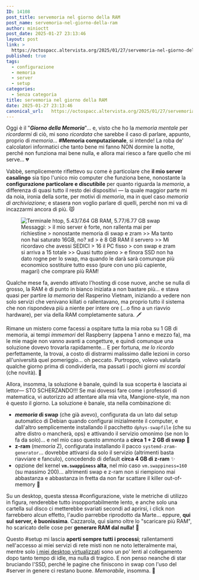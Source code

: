 ```yaml
---
ID: 14108
post_title: servemoria nel giorno della RAM
post_name: servemoria-nel-giorno-della-ram
author: minioctt
post_date: 2025-01-27 23:13:46
layout: post
link: >
  https://octospacc.altervista.org/2025/01/27/servemoria-nel-giorno-della-ram/
published: true
tags:
  - configurazione
  - memoria
  - server
  - setup
categories:
  - Senza categoria
title: servemoria nel giorno della RAM
date: 2025-01-27 23:13:46
canonical_url:   https://octospacc.altervista.org/2025/01/27/servemoria-nel-giorno-della-ram/
---
```

<!-- wp:paragraph -->
<p>Oggi è il "<em><strong>Giorno della Memoria</strong></em>"... e, visto che ho la <em>memoria mentale</em> per <em>ricordarmi</em> di ciò, mi sono <em>ricordata</em> che sarebbe il caso di parlare, appunto, proprio di <em>memoria</em>... <strong>#Memoria computazionale</strong>, si intende! La roba de' calcolatori informatici che tanto bene mi fanno NON dormire la notte, perché non funziona mai bene nulla, e allora mai riesco a fare quello che mi serve... 💔</p>
<!-- /wp:paragraph -->

<!-- wp:paragraph -->
<p>Vabbè, semplicemente riflettevo su come è particolare che <strong>il mio server casalingo</strong> sia tipo l'unico mio computer che funziona bene, nonostante la <strong>configurazione particolare e discutibile</strong> per quanto riguarda la <em>memoria</em>, a differenza di quasi tutto il resto dei dispositivi — la quale maggior parte mi da noia, ironia della sorte, per motivi di <em>memoria</em>, ma in quel caso <em>memoria di archiviazione</em>; e stasera non voglio parlare di quelli, perché non mi va di incazzarmi ancora di più. 😾</p>
<!-- /wp:paragraph -->

<!-- wp:paragraph -->
<p></p>
<!-- /wp:paragraph -->

<!-- wp:image {"id":14121,"sizeSlug":"large","linkDestination":"none"} -->
<figure class="wp-block-image size-large"><img src="{{site.cdnurl}}/assets/uploads/2025/01/image-7-960x542.png" alt="Terminale htop, 5.43/7.64 GB RAM, 5.77/6.77 GB swap
Messaggi:
&gt; il mio server è forte, non rallenta mai per richiestine
&gt; nonostante memoria di swap e zram
&gt;&gt; Ma tanto non hai saturato 16GB, no? xd
&gt; è 8 GB RAM il servero
&gt;&gt; Mi ricordavo che avessi SEDICI
&gt; 16 il PC fisso
&gt; con swap e zram si arriva a 15 totale
&gt;&gt; Quasi tutto pieno
&gt; e finora SSD non ha dato rogne per lo swap, ma quando le darà sarà comunque più economico sostituire tutto esso (pure con uno più capiente, magari) che comprare più RAM!" class="wp-image-14121"/></figure>
<!-- /wp:image -->

<!-- wp:paragraph -->
<p></p>
<!-- /wp:paragraph -->

<!-- wp:paragraph -->
<p>Qualche mese fa, avendo attivato l'hosting di cose nuove, anche se nulla di grosso, la RAM è di punto in bianco iniziata a non bastare più... e stava quasi per partire <em>la memoria</em> del Rasperino Vietnam, iniziando a vedere non solo servizi che venivano killati o rallentavano, ma proprio tutto il sistema che non rispondeva più a niente per intere ore (...o fino a un riavvio hardware), per via della RAM completamente satura. 🗡️</p>
<!-- /wp:paragraph -->

<!-- wp:paragraph -->
<p>Rimane un mistero come facessi a ospitare tutta la mia roba su 1 GB di memoria, ai tempi <em>immemori</em> del Raspberry (appena 1 anno e mezzo fa), ma le mie magie non vanno avanti a congetture, e quindi comunque una soluzione dovevo trovarla rapidamente... E per fortuna, <em>me lo ricordo</em> perfettamente, la trovai, a costo di distrarmi malissimo dalle lezioni in corso all'università quel pomeriggio... oh peccato. Purtroppo, volevo valutarla qualche giorno prima di condividerla, ma passati i pochi giorni <em>mi scordai</em> (che novità). 👻</p>
<!-- /wp:paragraph -->

<!-- wp:paragraph -->
<p>Allora, insomma, la soluzione è banale, quindi la sua scoperta è lasciata ai lettor— STO SCHERZANDO!!! Se mai dovessi fare come i professori di matematica, vi autorizzo ad attentare alla mia vita, Mangione-style, ma non è questo il giorno. La soluzione è banale, sta nella combinazione di:</p>
<!-- /wp:paragraph -->

<!-- wp:list -->
<ul class="wp-block-list"><!-- wp:list-item -->
<li><strong><em>memoria</em> di swap</strong> (che già avevo), configurata da un lato dal setup automatico di Debian quando configurai inizialmente il computer, e dall'altro semplicemente installando il pacchetto <code>dphys-swapfile</code> (che su altre distro o mancherà, ops) e attivando il servizio omonimo (se non lo fa da solo)... e nel mio caso questo ammonta a <strong>circa 1 + 2 GB di swap</strong> 🧨</li>
<!-- /wp:list-item -->

<!-- wp:list-item -->
<li><strong>z-ram</strong> (<em>memoria</em> Z), configurata installando il pacco <code>systemd-zram-generator</code>... dovrebbe attivarsi da solo il servizio (altrimenti basta riavviare e fanculo), concedendo di default <strong>circa 4 GB di z-ram</strong> ✨</li>
<!-- /wp:list-item -->

<!-- wp:list-item -->
<li>opzione del kernel <strong><code>vm.swappiness</code> alta</strong>, nel mio caso <code>vm.swappiness=160</code> (su massimo 200)... altrimenti swap e z-ram non si riempiono mai abbastanza e abbastanza in fretta da non far scattare il killer out-of-memory 🎇</li>
<!-- /wp:list-item --></ul>
<!-- /wp:list -->

<!-- wp:paragraph -->
<p>Su un desktop, questa stessa #configurazione, viste le metriche di utilizzo in figura, renderebbe tutto insopportabilmente lento, e anche solo una cartella sul disco ci metterebbe svariati secondi ad aprirsi, i click non farrebbero alcun effetto, l'audio parrebbe riprodotto da Marte... eppure, <strong>qui sul server, è buonissima</strong>. Cazzarola, qui siamo oltre lo "scaricare più RAM", ho scaricato delle cose per <strong>generare RAM dal nulla!</strong> 🚨</p>
<!-- /wp:paragraph -->

<!-- wp:paragraph -->
<p>Questo #setup mi lascia <strong>aperti sempre tutti i processi</strong>; rallentamenti nell'accesso ai miei servizi di rete misti non ne noto letteralmente mai, mentre solo <a href="/microblog-mirror/2024/11/15/er-vncatorio/">i miei desktop virtualizzati</a> sono un po' lenti al collegamento dopo tanto tempo di idle, ma nulla di tragico. E non penso neanche di star bruciando l'SSD, perché le pagine che finiscono in swap con l'uso del #server in genere ci restano buone. <em>Memorabile</em>, insomma. 🧠</p>
<!-- /wp:paragraph -->